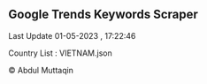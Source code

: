 

## Google Trends Keywords Scraper 
 
Last Update 01-05-2023 , 17:22:46

Country List :
VIETNAM.json



© Abdul Muttaqin 
